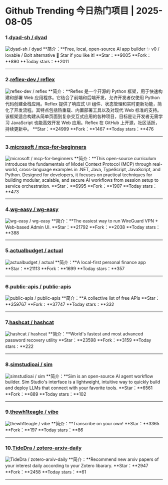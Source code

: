 # Github Trending 今日热门项目 | 2025-08-05
### 1.[dyad-sh / dyad](https://github.com/dyad-sh/dyad)

![dyad-sh / dyad](https://opengraph.githubassets.com/74acd1b4fbeeaf28150fbeb381ad969d35ef004fd350faab321cf78ff8027d74/dyad-sh/dyad)
**简介：**Free, local, open-source AI app builder ✨ v0 / lovable / Bolt alternative 🌟 Star if you like it!
**Star：**9005
**Fork：**890
**Today stars：**2011

---

### 2.[reflex-dev / reflex](https://github.com/reflex-dev/reflex)

![reflex-dev / reflex](https://repository-images.githubusercontent.com/557075997/b1250dfd-95a2-448d-8221-c8dbe9807e6f)
**简介：**Reflex 是一个开源的 Python 框架，用于快速构建和部署 Web 应用程序。它结合了前端和后端开发，允许开发者仅使用 Python 代码创建全栈应用。Reflex 提供了响应式 UI 组件、状态管理和实时更新功能，简化了开发流程。其特点包括热重载、内置部署工具以及对现代 Web 标准的支持。该框架适合构建从简单页面到复杂交互式应用的各种项目，目标是让开发者无需学习 JavaScript 也能高效开发 Web 应用。Reflex 在 GitHub 上开源，社区活跃，持续更新中。
**Star：**24999
**Fork：**1467
**Today stars：**476

---

### 3.[microsoft / mcp-for-beginners](https://github.com/microsoft/mcp-for-beginners)

![microsoft / mcp-for-beginners](https://opengraph.githubassets.com/a359500d13cf44f417cfedddc543c00e4277334943dd5be974f6ac7731e64d3d/microsoft/mcp-for-beginners)
**简介：**This open-source curriculum introduces the fundamentals of Model Context Protocol (MCP) through real-world, cross-language examples in .NET, Java, TypeScript, JavaScript, and Python. Designed for developers, it focuses on practical techniques for building modular, scalable, and secure AI workflows from session setup to service orchestration.
**Star：**6995
**Fork：**1907
**Today stars：**473

---

### 4.[wg-easy / wg-easy](https://github.com/wg-easy/wg-easy)

![wg-easy / wg-easy](https://repository-images.githubusercontent.com/369764441/2b696180-bbea-11eb-9607-694f6d05aa82)
**简介：**The easiest way to run WireGuard VPN + Web-based Admin UI.
**Star：**21792
**Fork：**2038
**Today stars：**388

---

### 5.[actualbudget / actual](https://github.com/actualbudget/actual)

![actualbudget / actual](https://opengraph.githubassets.com/30dd6a2739d677d42bd002b8d94dbcf37d7b79d77bba54928461967465e74fea/actualbudget/actual)
**简介：**A local-first personal finance app
**Star：**21113
**Fork：**1699
**Today stars：**357

---

### 6.[public-apis / public-apis](https://github.com/public-apis/public-apis)

![public-apis / public-apis](https://repository-images.githubusercontent.com/54346799/e5ee272c-dfe1-40e5-b66b-b0a36e815254)
**简介：**A collective list of free APIs
**Star：**359767
**Fork：**37747
**Today stars：**332

---

### 7.[hashcat / hashcat](https://github.com/hashcat/hashcat)

![hashcat / hashcat](https://opengraph.githubassets.com/9b9dc341ad8688058e14cf62e94906a6e5a5e774f03c6dfa08c549e6895ac5cd/hashcat/hashcat)
**简介：**World's fastest and most advanced password recovery utility
**Star：**23598
**Fork：**3159
**Today stars：**222

---

### 8.[simstudioai / sim](https://github.com/simstudioai/sim)

![simstudioai / sim](https://opengraph.githubassets.com/9b9dc341ad8688058e14cf62e94906a6e5a5e774f03c6dfa08c549e6895ac5cd/simstudioai/sim)
**简介：**Sim is an open-source AI agent workflow builder. Sim Studio's interface is a lightweight, intuitive way to quickly build and deploy LLMs that connect with your favorite tools.
**Star：**6561
**Fork：**889
**Today stars：**102

---

### 9.[thewh1teagle / vibe](https://github.com/thewh1teagle/vibe)

![thewh1teagle / vibe](https://opengraph.githubassets.com/f27d49fff8b3e9a3599699c7b7ea1d3deba0d48944a4433ee2f00db6996fe62f/thewh1teagle/vibe)
**简介：**Transcribe on your own!
**Star：**3365
**Fork：**197
**Today stars：**86

---

### 10.[TideDra / zotero-arxiv-daily](https://github.com/TideDra/zotero-arxiv-daily)

![TideDra / zotero-arxiv-daily](https://opengraph.githubassets.com/6c90ad5fc3a5fec3d32c2bdd1d0cce7dd3b84275b3d40ae0f4b4638465963636/TideDra/zotero-arxiv-daily)
**简介：**Recommend new arxiv papers of your interest daily according to your Zotero libarary.
**Star：**2947
**Fork：**2458
**Today stars：**61

---

